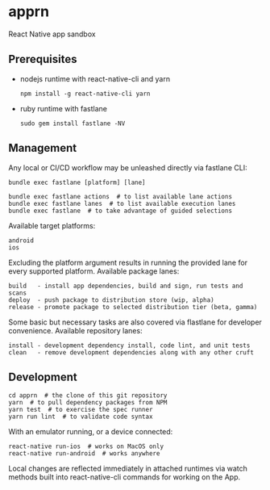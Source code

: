 apprn
=====

React Native app sandbox


Prerequisites
-------------

 * nodejs runtime with react-native-cli and yarn

	`npm install -g react-native-cli yarn`

 * ruby runtime with fastlane

	`sudo gem install fastlane -NV`


Management
----------

Any local or CI/CD workflow may be unleashed directly via fastlane CLI:

	bundle exec fastlane [platform] [lane]

	bundle exec fastlane actions  # to list available lane actions
	bundle exec fastlane lanes  # to list available execution lanes
	bundle exec fastlane  # to take advantage of guided selections

Available target platforms:

	android
	ios

Excluding the platform argument results in running the provided lane for every
supported platform. Available package lanes:

	build   - install app dependencies, build and sign, run tests and scans
	deploy  - push package to distribution store (wip, alpha)
	release - promote package to selected distribution tier (beta, gamma)

Some basic but necessary tasks are also covered via flastlane for developer
convenience. Available repository lanes:

	install - development dependency install, code lint, and unit tests
	clean   - remove development dependencies along with any other cruft


Development
-----------

	cd apprn  # the clone of this git repository
	yarn  # to pull dependency packages from NPM
	yarn test  # to exercise the spec runner
	yarn run lint  # to validate code syntax

With an emulator running, or a device connected:

	react-native run-ios  # works on MacOS only
	react-native run-android  # works anywhere

Local changes are reflected immediately in attached runtimes via watch methods
built into react-native-cli commands for working on the App.

